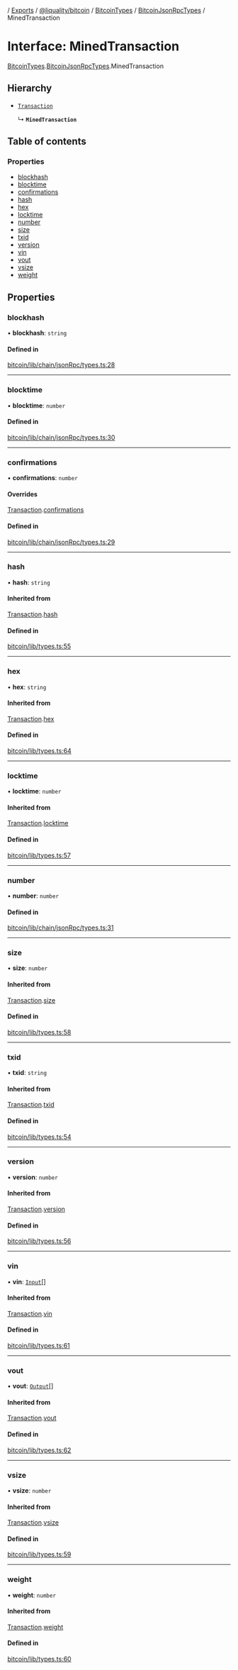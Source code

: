 [](../README.md) / [Exports](../modules.md) / [@liquality/bitcoin](../modules/liquality_bitcoin.md) / [BitcoinTypes](../modules/liquality_bitcoin.BitcoinTypes.md) / [BitcoinJsonRpcTypes](../modules/liquality_bitcoin.BitcoinTypes.BitcoinJsonRpcTypes.md) / MinedTransaction

# Interface: MinedTransaction

[BitcoinTypes](../modules/liquality_bitcoin.BitcoinTypes.md).[BitcoinJsonRpcTypes](../modules/liquality_bitcoin.BitcoinTypes.BitcoinJsonRpcTypes.md).MinedTransaction

## Hierarchy

- [`Transaction`](liquality_bitcoin.BitcoinTypes.Transaction.md)

  ↳ **`MinedTransaction`**

## Table of contents

### Properties

- [blockhash](liquality_bitcoin.BitcoinTypes.BitcoinJsonRpcTypes.MinedTransaction.md#blockhash)
- [blocktime](liquality_bitcoin.BitcoinTypes.BitcoinJsonRpcTypes.MinedTransaction.md#blocktime)
- [confirmations](liquality_bitcoin.BitcoinTypes.BitcoinJsonRpcTypes.MinedTransaction.md#confirmations)
- [hash](liquality_bitcoin.BitcoinTypes.BitcoinJsonRpcTypes.MinedTransaction.md#hash)
- [hex](liquality_bitcoin.BitcoinTypes.BitcoinJsonRpcTypes.MinedTransaction.md#hex)
- [locktime](liquality_bitcoin.BitcoinTypes.BitcoinJsonRpcTypes.MinedTransaction.md#locktime)
- [number](liquality_bitcoin.BitcoinTypes.BitcoinJsonRpcTypes.MinedTransaction.md#number)
- [size](liquality_bitcoin.BitcoinTypes.BitcoinJsonRpcTypes.MinedTransaction.md#size)
- [txid](liquality_bitcoin.BitcoinTypes.BitcoinJsonRpcTypes.MinedTransaction.md#txid)
- [version](liquality_bitcoin.BitcoinTypes.BitcoinJsonRpcTypes.MinedTransaction.md#version)
- [vin](liquality_bitcoin.BitcoinTypes.BitcoinJsonRpcTypes.MinedTransaction.md#vin)
- [vout](liquality_bitcoin.BitcoinTypes.BitcoinJsonRpcTypes.MinedTransaction.md#vout)
- [vsize](liquality_bitcoin.BitcoinTypes.BitcoinJsonRpcTypes.MinedTransaction.md#vsize)
- [weight](liquality_bitcoin.BitcoinTypes.BitcoinJsonRpcTypes.MinedTransaction.md#weight)

## Properties

### blockhash

• **blockhash**: `string`

#### Defined in

[bitcoin/lib/chain/jsonRpc/types.ts:28](https://github.com/liquality/chainabstractionlayer/blob/c190aa67/packages/bitcoin/lib/chain/jsonRpc/types.ts#L28)

___

### blocktime

• **blocktime**: `number`

#### Defined in

[bitcoin/lib/chain/jsonRpc/types.ts:30](https://github.com/liquality/chainabstractionlayer/blob/c190aa67/packages/bitcoin/lib/chain/jsonRpc/types.ts#L30)

___

### confirmations

• **confirmations**: `number`

#### Overrides

[Transaction](liquality_bitcoin.BitcoinTypes.Transaction.md).[confirmations](liquality_bitcoin.BitcoinTypes.Transaction.md#confirmations)

#### Defined in

[bitcoin/lib/chain/jsonRpc/types.ts:29](https://github.com/liquality/chainabstractionlayer/blob/c190aa67/packages/bitcoin/lib/chain/jsonRpc/types.ts#L29)

___

### hash

• **hash**: `string`

#### Inherited from

[Transaction](liquality_bitcoin.BitcoinTypes.Transaction.md).[hash](liquality_bitcoin.BitcoinTypes.Transaction.md#hash)

#### Defined in

[bitcoin/lib/types.ts:55](https://github.com/liquality/chainabstractionlayer/blob/c190aa67/packages/bitcoin/lib/types.ts#L55)

___

### hex

• **hex**: `string`

#### Inherited from

[Transaction](liquality_bitcoin.BitcoinTypes.Transaction.md).[hex](liquality_bitcoin.BitcoinTypes.Transaction.md#hex)

#### Defined in

[bitcoin/lib/types.ts:64](https://github.com/liquality/chainabstractionlayer/blob/c190aa67/packages/bitcoin/lib/types.ts#L64)

___

### locktime

• **locktime**: `number`

#### Inherited from

[Transaction](liquality_bitcoin.BitcoinTypes.Transaction.md).[locktime](liquality_bitcoin.BitcoinTypes.Transaction.md#locktime)

#### Defined in

[bitcoin/lib/types.ts:57](https://github.com/liquality/chainabstractionlayer/blob/c190aa67/packages/bitcoin/lib/types.ts#L57)

___

### number

• **number**: `number`

#### Defined in

[bitcoin/lib/chain/jsonRpc/types.ts:31](https://github.com/liquality/chainabstractionlayer/blob/c190aa67/packages/bitcoin/lib/chain/jsonRpc/types.ts#L31)

___

### size

• **size**: `number`

#### Inherited from

[Transaction](liquality_bitcoin.BitcoinTypes.Transaction.md).[size](liquality_bitcoin.BitcoinTypes.Transaction.md#size)

#### Defined in

[bitcoin/lib/types.ts:58](https://github.com/liquality/chainabstractionlayer/blob/c190aa67/packages/bitcoin/lib/types.ts#L58)

___

### txid

• **txid**: `string`

#### Inherited from

[Transaction](liquality_bitcoin.BitcoinTypes.Transaction.md).[txid](liquality_bitcoin.BitcoinTypes.Transaction.md#txid)

#### Defined in

[bitcoin/lib/types.ts:54](https://github.com/liquality/chainabstractionlayer/blob/c190aa67/packages/bitcoin/lib/types.ts#L54)

___

### version

• **version**: `number`

#### Inherited from

[Transaction](liquality_bitcoin.BitcoinTypes.Transaction.md).[version](liquality_bitcoin.BitcoinTypes.Transaction.md#version)

#### Defined in

[bitcoin/lib/types.ts:56](https://github.com/liquality/chainabstractionlayer/blob/c190aa67/packages/bitcoin/lib/types.ts#L56)

___

### vin

• **vin**: [`Input`](liquality_bitcoin.BitcoinTypes.Input.md)[]

#### Inherited from

[Transaction](liquality_bitcoin.BitcoinTypes.Transaction.md).[vin](liquality_bitcoin.BitcoinTypes.Transaction.md#vin)

#### Defined in

[bitcoin/lib/types.ts:61](https://github.com/liquality/chainabstractionlayer/blob/c190aa67/packages/bitcoin/lib/types.ts#L61)

___

### vout

• **vout**: [`Output`](liquality_bitcoin.BitcoinTypes.Output.md)[]

#### Inherited from

[Transaction](liquality_bitcoin.BitcoinTypes.Transaction.md).[vout](liquality_bitcoin.BitcoinTypes.Transaction.md#vout)

#### Defined in

[bitcoin/lib/types.ts:62](https://github.com/liquality/chainabstractionlayer/blob/c190aa67/packages/bitcoin/lib/types.ts#L62)

___

### vsize

• **vsize**: `number`

#### Inherited from

[Transaction](liquality_bitcoin.BitcoinTypes.Transaction.md).[vsize](liquality_bitcoin.BitcoinTypes.Transaction.md#vsize)

#### Defined in

[bitcoin/lib/types.ts:59](https://github.com/liquality/chainabstractionlayer/blob/c190aa67/packages/bitcoin/lib/types.ts#L59)

___

### weight

• **weight**: `number`

#### Inherited from

[Transaction](liquality_bitcoin.BitcoinTypes.Transaction.md).[weight](liquality_bitcoin.BitcoinTypes.Transaction.md#weight)

#### Defined in

[bitcoin/lib/types.ts:60](https://github.com/liquality/chainabstractionlayer/blob/c190aa67/packages/bitcoin/lib/types.ts#L60)
